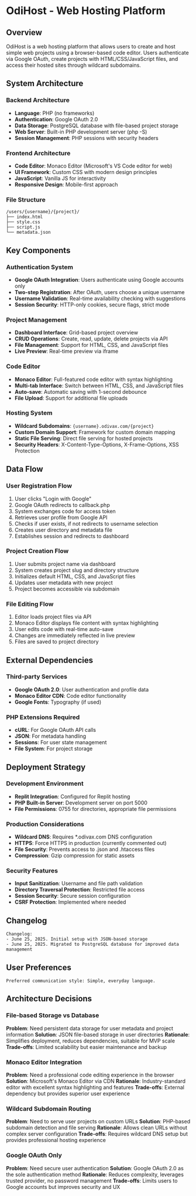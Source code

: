 # OdiHost - Web Hosting Platform

## Overview

OdiHost is a web hosting platform that allows users to create and host simple web projects using a browser-based code editor. Users authenticate via Google OAuth, create projects with HTML/CSS/JavaScript files, and access their hosted sites through wildcard subdomains.

## System Architecture

### Backend Architecture
- **Language**: PHP (no frameworks)
- **Authentication**: Google OAuth 2.0
- **Data Storage**: PostgreSQL database with file-based project storage
- **Web Server**: Built-in PHP development server (php -S)
- **Session Management**: PHP sessions with security headers

### Frontend Architecture
- **Code Editor**: Monaco Editor (Microsoft's VS Code editor for web)
- **UI Framework**: Custom CSS with modern design principles
- **JavaScript**: Vanilla JS for interactivity
- **Responsive Design**: Mobile-first approach

### File Structure
```
/users/{username}/{project}/
├── index.html
├── style.css
├── script.js
└── metadata.json
```

## Key Components

### Authentication System
- **Google OAuth Integration**: Users authenticate using Google accounts only
- **Two-step Registration**: After OAuth, users choose a unique username
- **Username Validation**: Real-time availability checking with suggestions
- **Session Security**: HTTP-only cookies, secure flags, strict mode

### Project Management
- **Dashboard Interface**: Grid-based project overview
- **CRUD Operations**: Create, read, update, delete projects via API
- **File Management**: Support for HTML, CSS, and JavaScript files
- **Live Preview**: Real-time preview via iframe

### Code Editor
- **Monaco Editor**: Full-featured code editor with syntax highlighting
- **Multi-tab Interface**: Switch between HTML, CSS, and JavaScript files
- **Auto-save**: Automatic saving with 1-second debounce
- **File Upload**: Support for additional file uploads

### Hosting System
- **Wildcard Subdomains**: `{username}.odivax.com/{project}`
- **Custom Domain Support**: Framework for custom domain mapping
- **Static File Serving**: Direct file serving for hosted projects
- **Security Headers**: X-Content-Type-Options, X-Frame-Options, XSS Protection

## Data Flow

### User Registration Flow
1. User clicks "Login with Google"
2. Google OAuth redirects to callback.php
3. System exchanges code for access token
4. Retrieves user profile from Google API
5. Checks if user exists, if not redirects to username selection
6. Creates user directory and metadata file
7. Establishes session and redirects to dashboard

### Project Creation Flow
1. User submits project name via dashboard
2. System creates project slug and directory structure
3. Initializes default HTML, CSS, and JavaScript files
4. Updates user metadata with new project
5. Project becomes accessible via subdomain

### File Editing Flow
1. Editor loads project files via API
2. Monaco Editor displays file content with syntax highlighting
3. User edits code with real-time auto-save
4. Changes are immediately reflected in live preview
5. Files are saved to project directory

## External Dependencies

### Third-party Services
- **Google OAuth 2.0**: User authentication and profile data
- **Monaco Editor CDN**: Code editor functionality
- **Google Fonts**: Typography (if used)

### PHP Extensions Required
- **cURL**: For Google OAuth API calls
- **JSON**: For metadata handling
- **Sessions**: For user state management
- **File System**: For project storage

## Deployment Strategy

### Development Environment
- **Replit Integration**: Configured for Replit hosting
- **PHP Built-in Server**: Development server on port 5000
- **File Permissions**: 0755 for directories, appropriate file permissions

### Production Considerations
- **Wildcard DNS**: Requires *.odivax.com DNS configuration
- **HTTPS**: Force HTTPS in production (currently commented out)
- **File Security**: Prevents access to .json and .htaccess files
- **Compression**: Gzip compression for static assets

### Security Features
- **Input Sanitization**: Username and file path validation
- **Directory Traversal Protection**: Restricted file access
- **Session Security**: Secure session configuration
- **CSRF Protection**: Implemented where needed

## Changelog

```
Changelog:
- June 25, 2025. Initial setup with JSON-based storage
- June 25, 2025. Migrated to PostgreSQL database for improved data management
```

## User Preferences

```
Preferred communication style: Simple, everyday language.
```

## Architecture Decisions

### File-based Storage vs Database
**Problem**: Need persistent data storage for user metadata and project information
**Solution**: JSON file-based storage in user directories
**Rationale**: Simplifies deployment, reduces dependencies, suitable for MVP scale
**Trade-offs**: Limited scalability but easier maintenance and backup

### Monaco Editor Integration
**Problem**: Need a professional code editing experience in the browser
**Solution**: Microsoft's Monaco Editor via CDN
**Rationale**: Industry-standard editor with excellent syntax highlighting and features
**Trade-offs**: External dependency but provides superior user experience

### Wildcard Subdomain Routing
**Problem**: Need to serve user projects on custom URLs
**Solution**: PHP-based subdomain detection and file serving
**Rationale**: Allows clean URLs without complex server configuration
**Trade-offs**: Requires wildcard DNS setup but provides professional hosting experience

### Google OAuth Only
**Problem**: Need secure user authentication
**Solution**: Google OAuth 2.0 as the sole authentication method
**Rationale**: Reduces complexity, leverages trusted provider, no password management
**Trade-offs**: Limits users to Google accounts but improves security and UX